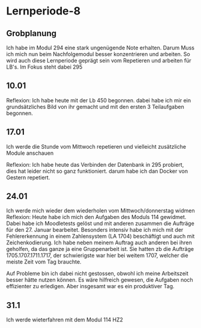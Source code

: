 # Lernperiode-8
## Grobplanung
Ich habe im Modul 294 eine stark ungenügende Note erhalten. Darum Muss ich mich nun beim Nachfolgemodul besser konzentrieren und arbeiten. So wird auch diese Lernperiode geprägt sein vom Repetieren und arbeiten für LB's. Im Fokus steht dabei 295

## 10.01
Reflexion:
Ich habe heute mit der Lb 450 begonnen. dabei habe ich mir ein grundsätzliches Bild von ihr gemacht und mit den ersten 3 Teilaufgaben begonnen.

## 17.01
Ich werde die Stunde vom Mittwoch repetieren und vielleicht zusätzliche Module anschauen

Reflexion:
Ich habe heute das Verbinden der Datenbank in 295 probiert, dies hat leider nicht so ganz funktioniert. darum habe ich dan Docker von Gestern repetiert.

## 24.01
Ich werde mich wieder dem wiederholen vom Mittwoch/donnerstag widmen
Reflexion:
Heute habe ich mich den Aufgaben des Moduls 114 gewidmet. Dabei habe ich Moodletests gelöst und mit anderen zusammen die Aufträge für den 27. Januar bearbeitet. Besonders intensiv habe ich mich mit der Fehlererkennung in einem Zahlensystem (LA 1704) beschäftigt und auch mit Zeichenkodierung.
Ich habe neben meinem Auftrag auch anderen bei ihren geholfen, da das ganze ja eine Gruppenarbeit ist. Sie hatten zb die Aufträge 1705.1707.1711.1717, der schwierigste war hier bei weitem 1707, welcher die meiste Zeit vom Tag brauchte.

Auf Probleme bin ich dabei nicht gestossen, obwohl ich meine Arbeitszeit besser hätte nutzen können. Es wäre hilfreich gewesen, die Aufgaben noch effizienter zu erledigen. Aber insgesamt war es ein produktiver Tag.

## 31.1
Ich werde wieterfahren mit dem Modul 114 HZ2
